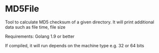 # MD5File
Tool to calculate MD5 checksum of a given directory. It will print additional data such as file time, file size

Requirements:
Golang 1.9 or better

If compiled, it will run depends on the machine type e.g. 32 or 64 bits